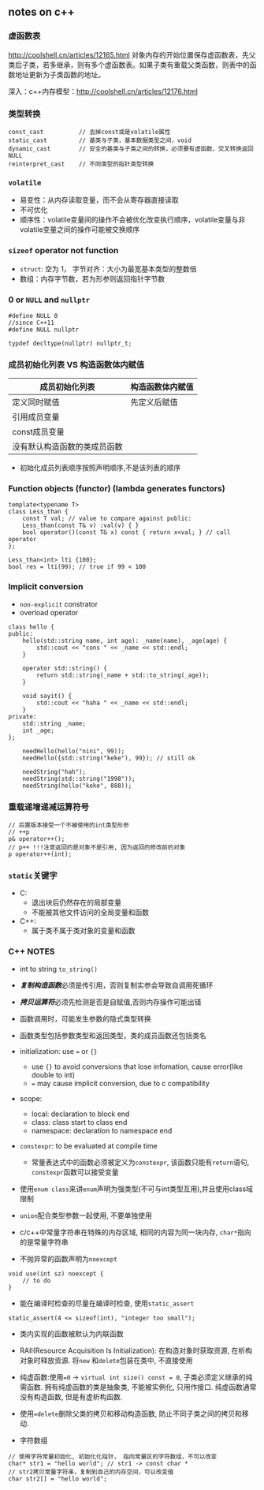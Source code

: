 ## notes on c++

### 虚函数表
<http://coolshell.cn/articles/12165.html>
对象内存的开始位置保存虚函数表，先父类后子类，若多继承，则有多个虚函数表。如果子类有重载父类函数，则表中的函数地址更新为子类函数的地址。

深入：c++内存模型：<http://coolshell.cn/articles/12176.html>

### 类型转换

```
const_cast          // 去掉const或是volatile属性
static_cast         // 基类与子类，基本数据类型之间，void
dynamic_cast        // 安全的基类与子类之间的转换，必须要有虚函数，交叉转换返回NULL
reinterpret_cast    // 不同类型的指针类型转换
```

### `volatile`
- 易变性：从内存读取变量，而不会从寄存器直接读取
- 不可优化
- 顺序性：volatile变量间的操作不会被优化改变执行顺序，volatile变量与非volatile变量之间的操作可能被交换顺序

### `sizeof` operator not function
- `struct`: 空为 1， 字节对齐：大小为最宽基本类型的整数倍
- 数组：内存字节数，若为形参则返回指针字节数

### 0 or `NULL` and `nullptr`
```
#define NULL 0
//since C++11
#define NULL nullptr

typdef decltype(nullptr) nullptr_t;
```

### 成员初始化列表 VS 构造函数体内赋值
| 成员初始化列表 | 构造函数体内赋值 |
| ------------ | ------------ |
| 定义同时赋值   | 先定义后赋值 |
| 引用成员变量   | | 
| const成员变量 | |
| 没有默认构造函数的类成员函数 | |
- 初始化成员列表顺序按照声明顺序,不是该列表的顺序

### Function objects (functor) (lambda generates functors)
```
template<typename T> 
class Less_than {
    const T val; // value to compare against public:
    Less_than(const T& v) :val(v) { }
    bool operator()(const T& x) const { return x<val; } // call operator 
};

Less_than<int> lti {100};
bool res = lti(99); // true if 99 < 100
```

### Implicit conversion
- `non-explicit` constrator
- overload operator

```
class hello {
public:
    hello(std::string name, int age): _name(name), _age(age) {
        std::cout << "cons " << _name << std::endl;
    }
    
    operator std::string() {
        return std::string(_name + std::to_string(_age));
    }
    
    void sayit() {
        std::cout << "haha " << _name << std::endl;
    }
private:
    std::string _name;
    int _age;
};

    needHello(hello("nini", 99));
    needHello({std::string("keke"), 99}); // still ok
    
    needString("hah");
    needString(std::string("1998"));
    needString(hello("keke", 888));
```

### 重载递增递减运算符号
```
// 后置版本接受一个不被使用的int类型形参
// ++p
p& operator++();
// p++ !!!注意返回的是对象不是引用, 因为返回的修改前的对象 
p operator++(int);
```

### `static`关键字
- C:
    - 退出块后仍然存在的局部变量
    - 不能被其他文件访问的全局变量和函数
- C++:
    - 属于类不属于类对象的变量和函数    

### C++ NOTES 
- int to string `to_string()`

- ***复制构造函数***必须是传引用，否则复制实参会导致自调用死循环

- ***拷贝运算符***必须先检测是否是自赋值,否则内存操作可能出错

- 函数调用时，可能发生参数的隐式类型转换

- 函数类型包括参数类型和返回类型，类的成员函数还包括类名
  
- initialization: use `=` or `{}`
    - use `{}` to avoid conversions that lose infomation, cause error(like double to int)
    - `=` may cause implicit conversion, due to c compatibility

- scope:
    - local:        declaration to block end
    - class:        class start to class end
    - namespace:    declaration to namespace end

- `constexpr`: to be evaluated at compile time
    - 常量表达式中的函数必须被定义为`constexpr`, 该函数只能有`return`语句, `constexpr`函数可以接受变量

- 使用`enum class`来讲`enum`声明为强类型(不可与int类型互用),并且使用class域限制

- `union`配合类型参数一起使用, 不要单独使用

- c/c++中常量字符串在特殊的内存区域, 相同的内容为同一块内存, `char*`指向的是常量字符串

- 不抛异常的函数声明为`noexcept`

```
void use(int sz) noexcept {
    // to do
}
```

- 能在编译时检查的尽量在编译时检查, 使用`static_assert`
```
static_assert(4 <= sizeof(int), "integer too small");
```

- 类内实现的函数被默认为内联函数

- RAII(Resource Acquisition Is Initialization): 在构造对象时获取资源, 在析构对象时释放资源. 将`new` 和`delete`包装在类中, 不直接使用

- 纯虚函数:使用`=0` -> `virtual int size() const = 0`, 子类必须定义继承的纯需函数. 拥有纯虚函数的类是抽象类, 不能被实例化, 只用作接口. 纯虚函数通常没有构造函数, 但是有虚析构函数. 

- 使用`=delete`删除父类的拷贝和移动构造函数, 防止不同子类之间的拷贝和移动.

- 字符数组
```
// 使用字符常量初始化, 初始化化指针， 指向常量区的字符数组，不可以改变
char* str1 = "hello world"; // str1 -> const char *
// str2拷贝常量字符串，复制到自己的内存空间，可以改变值
char str2[] = "hello world";
```
